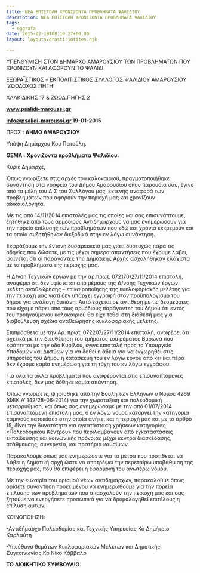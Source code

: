 ```yaml
---
title: ΝΕΑ ΕΠΙΣΤΟΛΗ ΧΡΟΝΙΖΟΝΤΑ ΠΡΟΒΛΗΜΑΤΑ ΨΑΛΙΔΙΟΥ
description: ΝΕΑ ΕΠΙΣΤΟΛΗ ΧΡΟΝΙΖΟΝΤΑ ΠΡΟΒΛΗΜΑΤΑ ΨΑΛΙΔΙΟΥ
tags:
  - eggrafa
date: 2015-02-19T08:10:27+00:00
layout: layouts/drastiriotites.njk

---
```


ΥΠΕΝΘΥΜΙΣΗ ΣΤΟΝ ΔΗΜΑΡΧΟ ΑΜΑΡΟΥΣΙΟΥ ΤΩΝ ΠΡΟΒΛΗΜΑΤΩΝ ΠΟΥ ΧΡΟΝΙΖΟΥΝ ΚΑΙ ΑΦΟΡΟΥΝ ΤΟ ΨΑΛΙΔΙ

<!-- excerpt -->

ΕΞΩΡΑΪΣΤΙΚΟΣ – EKΠΟΛΙΤΙΣΤΙΚΟΣ ΣΥΛΛΟΓΟΣ ΨΑΛΙΔΙΟΥ ΑΜΑΡΟΥΣΙΟΥ ‘ΖΩΟΔΟΧΟΣ ΠΗΓΗ’

ΧΑΛΚΙΔΙΚΗΣ 17 &amp; ΖΩΟΔ.ΠΗΓΗΣ 2

**www.psalidi-maroussi.gr**

**info@psalidi-maroussi.gr 19-01-2015**

ΠΡΟΣ : **ΔΗΜΟ ΑΜΑΡΟΥΣΙΟΥ**

Υπόψη Δημάρχου Κου Πατούλη.

**ΘΕΜΑ :** **Χρονίζοντα προβλήματα Ψαλιδίου.**

Κύριε Δήμαρχε,

Όπως γνωρίζετε στις αρχές του καλοκαιριού, πραγματοποιήθηκε συνάντηση στα γραφεία του Δήμου Αμαρουσίου όπου παρουσία σας, έγινε από τα μέλη του Δ.Σ του Συλλόγου μας, εκτενής αναφορά των προβλημάτων που αφορούν την περιοχή μας και χρονίζουν αδικαιολόγητα.

Με τις από 14/11/2014 επιστολές μας τις οποίες και σας επισυνάπτουμε, ζητήθηκε από τους αρμόδιους Αντιδημάρχους να μας ενημερώσουν για την πορεία επίλυσης των προβλημάτων που εδώ και χρόνια εκκρεμούν και τα οποία συζητήθηκαν διεξοδικά στην εν λόγω συνάντηση.

Εκφράζουμε την έντονη δυσαρέσκειά μας γιατί δυστυχώς παρά τις οδηγίες που δώσατε, με τις μέχρι σήμερα απαντήσεις που έχουμε λάβει, φαίνεται ότι οι παράγοντες της Δημοτικής Αρχής ασχολήθηκαν ελάχιστα με τα προβλήματα της περιοχής μας.

Η Δ/νση Τεχνικών έργων με την αρ.πρωτ. 072170/27/11/2014 επιστολή, αναφέρει ότι δεν υφίσταται από μέρους της Δ/νσης Τεχνικών έργων μελέτη αναθεώρησης – επικαιροποίησης της κυκλοφοριακής μελέτης για την περιοχή μας γιατί δεν υπάρχει εγγραφή στον προϋπολογισμό του δήμου για ανάλογη δαπάνη. Αυτό έρχεται σε αντίθεση με τις δεσμεύσεις που είχαμε πάρει από τους αρμόδιους παράγοντες του δήμου ότι εντός του προηγούμενου καλοκαιριού θα είχε τεθεί στη διάθεσή μας για διαβούλευση σχέδιο αναθεώρησης κυκλοφοριακής μελέτης.

Επιπρόσθετα με την Αρ. πρωτ. 072207/27/11/2014 επιστολή, αναφέρει ότι σχετικά με την διευθέτηση του τμήματος του ρέματος Βύρωνα που εφάπτεται με την οδό Κυρίλου, έγινε επιστολή προς το Υπουργείο Υποδομών και Δικτύων για να δοθεί η άδεια για να εκχωρηθεί στις υπηρεσίες του Δήμου η κατασκευή του εν λόγω έργου από κει και πέρα δεν έχουμε καμία ενημέρωση για τη τύχη του εν λόγω εγγράφου.

Για όλα τα άλλα προβλήματα που αναφέρονται στις επισυναπτόμενες επιστολές, δεν μας δόθηκε καμία απάντηση.

Όπως γνωρίζετε, ψηφίσθηκε από την Βουλή των Ελλήνων ο Νόμος 4269 (ΦΕΚ Α’ 142/28-06-2014) για την χωροταξική και πολεοδομική μεταρρύθμιση, και όπως σας ενημερώσαμε με την από 01/07/2014 επισυναπτόμενη επιστολή μας, ο εν λόγω νόμος καταργεί την κατηγορία «αμιγούς κατοικίας» στην οποία ανήκει και η περιοχή μας και με το άρθρο 15, δίνει την δυνατότητα για εγκατάσταση χρήσεων κατηγορίας «Πολεοδομικού Κέντρου» που περιλαμβάνουν από εγκαταστάσεις εκπαίδευσης και κοινωνικής πρόνοιας μέχρι κέντρα διασκέδασης, στάθμευσης, συνεργεία, και πρατήρια καυσίμων.

Παρακαλούμε όπως μας ενημερώσετε για τα μέτρα που προτίθεται να λάβει η Δημοτική αρχή ώστε να αποτρέψει την περεταίρω υποβάθμιση της περιοχής μας, που θα επιφέρει η εφαρμογή του ανωτέρω νόμου.

Με την ευκαιρία του ορισμού νέων αντιδημάρχων, παρακαλούμε όπως ορίσετε συνάντηση προκειμένου να ενημερωθούμε για την πορεία επίλυσης των προβλημάτων που απασχολούν την περιοχή μας και σας ζητούμε να ενεργήσετε προσωπικά για να δρομολογηθεί επιτέλους η επίλυση αυτών.

ΚΟΙΝΟΠΟΙΗΣΗ:

-Αντιδήμαρχο Πολεοδομίας και Τεχνικής Υπηρεσίας Κο Δημήτριο Καρλαύτη

-Υπεύθυνο θεμάτων Κυκλοφοριακών Μελετών και Δημοτικής Συγκοινωνίας Κο Νίκο Κάββαλο

**ΤΟ ΔΙΟΙΚΗΤΙΚΟ ΣΥΜΒΟΥΛΙΟ**
